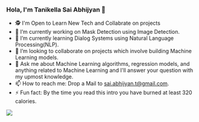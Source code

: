 ### Hola, I'm Tanikella Sai Abhijyan 👋

- 🕵️ I'm Open to Learn New Tech and Collabrate on projects
- 🔭 I’m currently working on Mask Detection using Image Detection.
- 🌱 I’m currently learning Dialog Systems using Natural Language Processing(NLP).
- 👯 I’m looking to collaborate on projects which involve building Machine Learning models.
- 💬 Ask me about Machine Learning algorithms, regression models, and anything related to Machine Learning and I'll answer your question with my upmost knowledge.
- 📫 How to reach me: Drop a Mail to sai.abhijyan.t@gmail.com.
- ⚡ Fun fact: By the time you read this intro you have burned at least 320 calories.

<img src="https://github-readme-stats.vercel.app/api?username=SaiAbhijyan&show_icons=true&title_color=fff&icon_color=151515&text_color=151515&bg_color=16A085">

